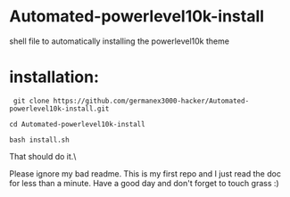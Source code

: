 # Automated-powerlevel10k-install
shell file to automatically installing the powerlevel10k theme

# installation:
```shell
 git clone https://github.com/germanex3000-hacker/Automated-powerlevel10k-install.git
```
```shell
cd Automated-powerlevel10k-install
```
```shell
bash install.sh
```

That should do it.\

Please ignore my bad readme. This is my first repo and I just read the doc for less than a minute.
Have a good day and don't forget to touch grass :)
